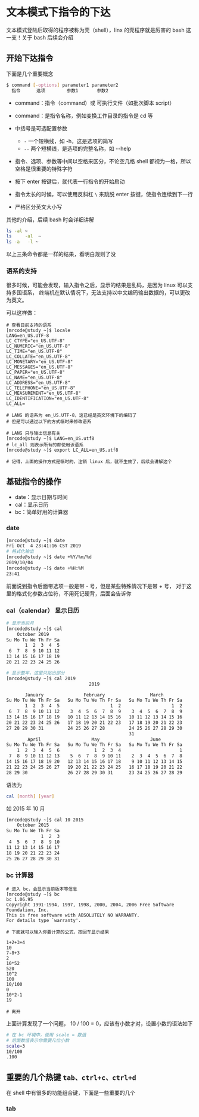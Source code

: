 # 文本模式下指令的下达

文本模式登陆后取得的程序被称为壳（shell），linx 的壳程序就是厉害的 bash 这一支！关于 bash 后续会介绍

## 开始下达指令
下面是几个重要概念

```bash
$ command [-options] parameter1 parameter2
  指令      选项        参数1       参数2
```

- command：指令（command）或 可执行文件（如批次脚本 script）
- command：是指令名称，例如变换工作目录的指令是 cd 等
- 中括号是可选配置参数

  - `-` 一个短横线，如 -h，这是选项的简写
  - `--` 两个短横线，是选项的完整名称，如 --help
- 指令、选项、参数等中间以空格来区分，不论空几格 shell 都视为一格，所以空格是很重要的特殊字符
- 按下 enter 按键后，就代表一行指令的开始启动
- 指令太长的时候，可以使用反斜杠 `\` 来跳脱 enter 按键，使指令连续到下一行
- 严格区分英文大小写

其他的介绍，后续 bash 时会详细讲解

```bash
ls -al ~
ls     -al  ~
ls -a   -l ~
```

以上三条命令都是一样的结果，看明白规则了没

### 语系的支持
很多时候，可能会发现，输入指令之后，显示的结果是乱码，是因为 linux 可以支持多国语系，
终端机在默认情况下，无法支持以中文编码输出数据的，可以更改为英文。

可以这样做：

```
# 查看目前支持的语系
[mrcode@study ~]$ locale
LANG=en_US.UTF-8
LC_CTYPE="en_US.UTF-8"
LC_NUMERIC="en_US.UTF-8"
LC_TIME="en_US.UTF-8"
LC_COLLATE="en_US.UTF-8"
LC_MONETARY="en_US.UTF-8"
LC_MESSAGES="en_US.UTF-8"
LC_PAPER="en_US.UTF-8"
LC_NAME="en_US.UTF-8"
LC_ADDRESS="en_US.UTF-8"
LC_TELEPHONE="en_US.UTF-8"
LC_MEASUREMENT="en_US.UTF-8"
LC_IDENTIFICATION="en_US.UTF-8"
LC_ALL=

# LANG 的语系为 en_US.UTF-8，这已经是英文环境下的编码了
# 但是可以通过以下的方式临时来修改语系

# LANG 只与输出信息有关
[mrcode@study ~]$ LANG=en_US.utf8
# lc_all 则表示所有的都使用该语系
[mrcode@study ~]$ export LC_ALL=en_US.utf8

# 记得，上面的操作方式是临时的，注销 linux 后，就不生效了，后续会讲解这个

```

## 基础指令的操作

- date：显示日期与时间
- cal：显示日历
- bc：简单好用的计算器

### date
```bash
[mrcode@study ~]$ date
Fri Oct  4 23:41:16 CST 2019
# 格式化输出
[mrcode@study ~]$ date +%Y/%m/%d
2019/10/04
[mrcode@study ~]$ date +%H:%M
23:41
```

前面说到指令后面带选项一般是带 - 号，但是某些特殊情况下是带 + 号，
对于这里的格式化参数占位符，不用死记硬背，后面会告诉你

### cal（calendar） 显示日历

```bash
# 显示当前月
[mrcode@study ~]$ cal
    October 2019    
Su Mo Tu We Th Fr Sa
       1  2  3  4  5
 6  7  8  9 10 11 12
13 14 15 16 17 18 19
20 21 22 23 24 25 26

# 显示整年，这里只贴出部分
[mrcode@study ~]$ cal 2019
                               2019                               

       January               February                 March       
Su Mo Tu We Th Fr Sa   Su Mo Tu We Th Fr Sa   Su Mo Tu We Th Fr Sa
       1  2  3  4  5                   1  2                   1  2
 6  7  8  9 10 11 12    3  4  5  6  7  8  9    3  4  5  6  7  8  9
13 14 15 16 17 18 19   10 11 12 13 14 15 16   10 11 12 13 14 15 16
20 21 22 23 24 25 26   17 18 19 20 21 22 23   17 18 19 20 21 22 23
27 28 29 30 31         24 25 26 27 28         24 25 26 27 28 29 30
                                              31
        April                   May                   June        
Su Mo Tu We Th Fr Sa   Su Mo Tu We Th Fr Sa   Su Mo Tu We Th Fr Sa
    1  2  3  4  5  6             1  2  3  4                      1
 7  8  9 10 11 12 13    5  6  7  8  9 10 11    2  3  4  5  6  7  8
14 15 16 17 18 19 20   12 13 14 15 16 17 18    9 10 11 12 13 14 15
21 22 23 24 25 26 27   19 20 21 22 23 24 25   16 17 18 19 20 21 22
28 29 30               26 27 28 29 30 31      23 24 25 26 27 28 29

```

语法为

```bash
cal [month] [year]
```

如 2015 年 10 月

```bash
[mrcode@study ~]$ cal 10 2015
    October 2015    
Su Mo Tu We Th Fr Sa
             1  2  3
 4  5  6  7  8  9 10
11 12 13 14 15 16 17
18 19 20 21 22 23 24
25 26 27 28 29 30 31

```

### bc 计算器

```
# 进入 bc，会显示当前版本等信息
[mrcode@study ~]$ bc
bc 1.06.95
Copyright 1991-1994, 1997, 1998, 2000, 2004, 2006 Free Software Foundation, Inc.
This is free software with ABSOLUTELY NO WARRANTY.
For details type `warranty'.

# 下面就可以输入你要计算的公式，按回车显示结果

1+2+3+4
10
7-8+3
2
10*52
520
10^2
100
10/100
0
10*2-1
19

# 离开
```

上面计算发现了一个问题， 10 / 100 = 0，应该有小数才对，设置小数的语法如下

```bash
# 在 bc 环境中，使用 scale = 数值
# 后面数值表示你需要几位小数
scale=3
10/100
.100

```

## 重要的几个热键 `tab、ctrl+c、ctrl+d`
在 shell 中有很多的功能组合键，下面是一些重要的几个
### tab
